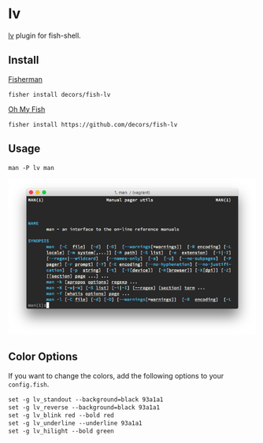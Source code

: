 # lv

[lv](http://www.ff.iij4u.or.jp/~nrt/lv/) plugin for fish-shell.

## Install

[Fisherman](https://github.com/fisherman/fisherman)

```fish
fisher install decors/fish-lv
```

[Oh My Fish](https://github.com/oh-my-fish/oh-my-fish)

```fish
fisher install https://github.com/decors/fish-lv
```

## Usage

```fish
man -P lv man
```

![ss1](https://raw.githubusercontent.com/decors/various/master/images/lv-screenshot.png)

## Color Options

If you want to change the colors, add the following options to your `config.fish`.

```fish
set -g lv_standout --background=black 93a1a1
set -g lv_reverse --background=black 93a1a1
set -g lv_blink red --bold red
set -g lv_underline --underline 93a1a1
set -g lv_hilight --bold green
```
